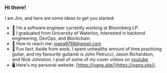 ### Hi there! 


I am Jim, and here are some ideas to get you started:

- 🐳 I’m a software engineer currently working at Bloomberg LP. 
- 🐬 I graduated from University of Waterloo, interested in backend engineering, DevOps, and Blockchain.
- 🐙 How to reach me: [jyang9788@gmail.com](jyang9788@gmail.com)
- 🎸 Fun fact: Aside from work, I spent unhealthy amount of time practicing guitar, and my favourite guitarist is John Petrucci, Jason Richardson, and Nick Johnston. I post of some of my cover videos on [youtube](https://www.youtube.com/channel/UCNGkDz0ueiUGlVl8zQpimnA).
- 🖥 Here's my personal website. [https://jyang.site/](https://jyang.site/). 
